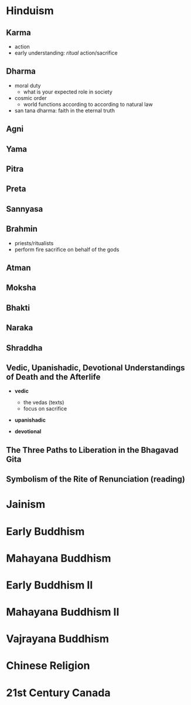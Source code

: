 # Hinduism

## Karma

- action
- early understanding: *ritual* action/sacrifice

## Dharma

- moral duty
    - what is your expected role in society
- cosmic order
    - world functions according to according to natural law
- san tana dharma: faith in the eternal truth

## Agni

## Yama

## Pitra

## Preta

## Sannyasa

## Brahmin

- priests/ritualists
- perform fire sacrifice on behalf of the gods

## Atman

## Moksha

## Bhakti

## Naraka

## Shraddha

## Vedic, Upanishadic, Devotional Understandings of Death and the Afterlife

- **vedic**
    - the vedas (texts)
    - focus on sacrifice

- **upanishadic**

- **devotional**

## The Three Paths to Liberation in the Bhagavad Gita

## Symbolism of the Rite of Renunciation (reading)






# Jainism








# Early Buddhism







# Mahayana Buddhism








# Early Buddhism II







# Mahayana Buddhism II







# Vajrayana Buddhism







# Chinese Religion








# 21st Century Canada
